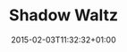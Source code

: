 ---
clipterms:
- Camera Movement
commentary: ''
date: '2015-02-03T11:32:32+01:00'
director_first: Mervyn
director_last: LeRoy
film: Gold Diggers of 1933
length: 0:20
quicktime: shadow_waltz.mov
source: 1993 Key Video
thumb: http://ccnmtl.columbia.edu/projects/filmglossary/web/thumbs/shadow_waltz.jpg
title: Shadow Waltz
year: '1933'
---